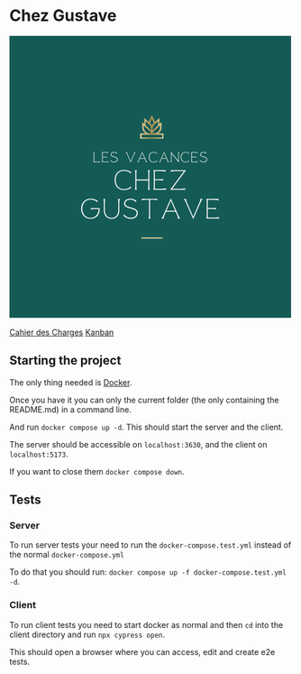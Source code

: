 # Chez Gustave

![Logo](client/public/logo.png)

[Cahier des Charges](https://docs.google.com/document/d/1n2IyRwiLYHipTCYBZB25tJW4XGaWm-z8f3i0Kxcx-pU/edit?usp=sharing)
[Kanban](https://projet.errhub404.fr/?controller=BoardViewController&action=show&project_id=7)

## Starting the project

The only thing needed is [Docker](https://www.docker.com/products/docker-desktop/).

Once you have it you can only the current folder (the only containing the README.md) in a command line.

And run `docker compose up -d`. This should start the server and the client.

The server should be accessible on `localhost:3630`, and the client on `localhost:5173`.

If you want to close them `docker compose down`.

## Tests

### Server

To run server tests your need to run the `docker-compose.test.yml` instead of the normal `docker-compose.yml`

To do that you should run: `docker compose up -f docker-compose.test.yml -d`.

### Client

To run client tests you need to start docker as normal and then `cd` into the client directory and run `npx cypress open`.

This should open a browser where you can access, edit and create e2e tests.